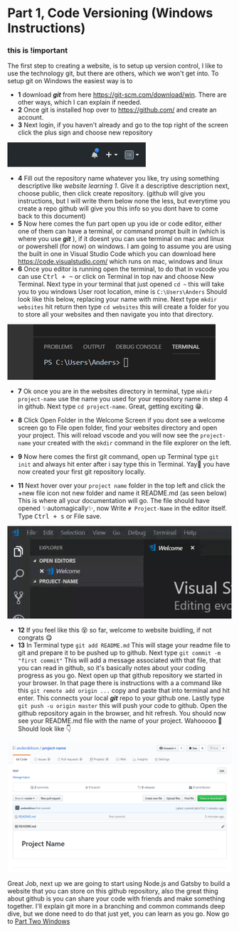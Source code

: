 # Part 1, Code Versioning (Windows Instructions)
### **this is !important**

The first step to creating a website, is to setup up version control, I like to use the technology git, but there are others, which we won't get into. To setup git on Windows the easiest way is to 

* **1** download ***git*** from here https://git-scm.com/download/win. There are other ways, which I can explain if needed. 
* **2** Once git is installed hop over to https://github.com/ and create an account.
* **3**  Next login, if you haven't already and go to the top right of the screen click the plus sign and choose new repository

![github-new](images/github-new.png)

* **4** Fill out the repository name whatever you like, try using something descriptive like *website learning 1*. Give it a descriptive description next, choose public, then click create repository. (github will give you instructions, but I will write them below none the less, but everytime you create a repo github will give you this info so you dont have to come back to this document)
* **5** Now here comes the fun part open up you ide or code editor, either one of them can have a terminal, or command prompt built in (which is where you use ***git*** ), if it doesnt you can use terminal on mac and linux or powershell (for now) on windows. I am going to assume you are using the built in one in Visual Studio Code which you can download here https://code.visualstudio.com/ which runs on mac, windows and linux
* **6** Once you editor is running open the terminal, to do that in vscode you can use <kbd>Ctrl + ~</kbd> or click on Terminal in top nav and choose New Terminal. Next type in your terminal that just opened `cd ~` this will take you to you windows User root location, mine is `C:\Users\Anders` Should look like this below, replacing your name with mine. Next type `mkdir websites` hit return then type `cd websites` this will create a folder for you to store all your websites and then navigate you into that directory.

![github-terminal](images/vscode-terminal.png)

* **7** Ok once you are in the websites directory in terminal, type `mkdir project-name` use the name you used for your repository name in step 4 in github. Next type `cd project-name`. Great, getting exciting :grin:.
* **8** Click Open Folder in the Welcome Screen if you dont see a welcome screen go to File open folder, find your websites directory and open your project. This will reload vscode and you will now see the `project-name` your created with the `mkdir` command in the file explorer on the left.
* **9** Now here comes the first git command, open up Terminal type `git init` and always hit enter after i say type this in Terminal. Yay:raised_hands: you have now created your first git repository locally. 

*  **11** 
Next hover over your `project name` folder in the top left and click the +new file icon not new folder and name it README.md (as seen below) This is where all your documentation will go. The file should have opened :sparkles:automagically:sparkles:, now Write `# Project-Name` in the editor itself. Type <kbd>Ctrl + s</kbd>  or File save.

![vscode-file](images/vscode-newfile.gif)

* **12** If you feel like this :dizzy_face: so far, welcome to website buidling, if not congrats :yum:
* **13** In Terminal type `git add README.md` This will stage your readme file to git and prepare it to be pushed up to github. Next type `git commit -m "first commit"` This will add a message associated with that file, that you can read in github, so it's basically notes about your coding progress as you go. Next open up that github repository we started in your browser. In that page there is instructions with a a command like this `git remote add origin ...` copy and paste that into terminal and hit enter. This connects your local ***git*** repo to your github one. Lastly type `git push -u origin master` this will push your code to github. Open the github repository again in the browser, and hit refresh. You should now see your README.md file with the name of your project. Wahooooo :metal: Should look like :point_down:

![vscode-file](images/github-pushed.png)

Great Job, next up we are going to start using Node.js and Gatsby to build a website that you can store on this github repository, also the great thing about github is you can share your code with friends and make something together. I'll explain git more in a branching and common commands deep dive, but we done need to do that just yet, you can learn as you go. Now go to [Part Two Windows](../Part-2(Windows)/README.md)

